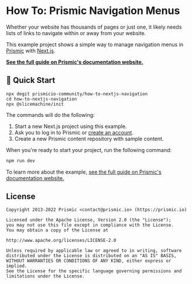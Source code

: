 # How To: Prismic Navigation Menus

Whether your website has thousands of pages or just one, it likely needs lists of links to navigate within or away from your website.

This example project shows a simple way to manage navigation menus in [Prismic][prismic] with [Next.js][nextjs].

[**See the full guide on Prismic's documentation website.**](#)

## 🚀 Quick Start

```
npx degit prismicio-community/how-to-nextjs-navigation
cd how-to-nextjs-navigation
npx @slicemachine/init
```

The commands will do the following:

1. Start a new Next.js project using this example.
2. Ask you to log in to Prismic or [create an account][prismic-sign-up].
3. Create a new Prismic content repository with sample content.

When you're ready to start your project, run the following command:

```sh
npm run dev
```

To learn more about the example, [see the full guide on Prismic's documentation website.](#)

## License

```
Copyright 2013-2022 Prismic <contact@prismic.io> (https://prismic.io)

Licensed under the Apache License, Version 2.0 (the "License");
you may not use this file except in compliance with the License.
You may obtain a copy of the License at

http://www.apache.org/licenses/LICENSE-2.0

Unless required by applicable law or agreed to in writing, software
distributed under the License is distributed on an "AS IS" BASIS,
WITHOUT WARRANTIES OR CONDITIONS OF ANY KIND, either express or implied.
See the License for the specific language governing permissions and
limitations under the License.
```

[prismic]: https://prismic.io/
[prismic-sign-up]: https://prismic.io/dashboard/signup
[nextjs]: https://nextjs.org/
